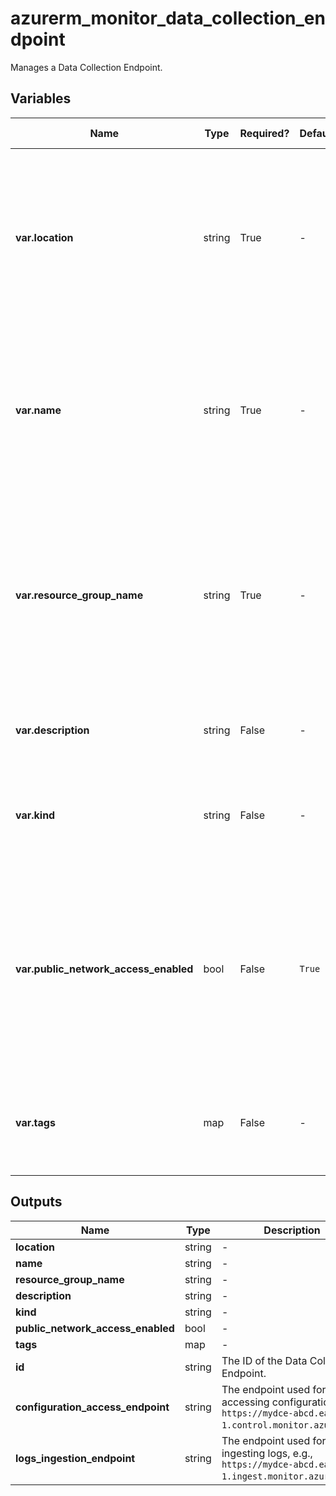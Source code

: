 # azurerm_monitor_data_collection_endpoint

Manages a Data Collection Endpoint.

## Variables

| Name | Type | Required? | Default  | possible values | Description |
| ---- | ---- | --------- | -------- | ----------- | ----------- |
| **var.location** | string | True | -  |  -  | The Azure Region where the Data Collection Endpoint should exist. Changing this forces a new Data Collection Endpoint to be created. | 
| **var.name** | string | True | -  |  -  | The name which should be used for this Data Collection Endpoint. Changing this forces a new Data Collection Endpoint to be created. | 
| **var.resource_group_name** | string | True | -  |  -  | The name of the Resource Group where the Data Collection Endpoint should exist. Changing this forces a new Data Collection Endpoint to be created. | 
| **var.description** | string | False | -  |  -  | Specifies a description for the Data Collection Endpoint. | 
| **var.kind** | string | False | -  |  `Linux`, `Windows`  | The kind of the Data Collection Endpoint. Possible values are `Linux` and `Windows`. | 
| **var.public_network_access_enabled** | bool | False | `True`  |  `true`, `false`  | Whether network access from public internet to the Data Collection Endpoint are allowed. Possible values are `true` and `false`. Default to `true`. | 
| **var.tags** | map | False | -  |  -  | A mapping of tags which should be assigned to the Data Collection Endpoint. | 



## Outputs

| Name | Type | Description |
| ---- | ---- | --------- | 
| **location** | string  | - | 
| **name** | string  | - | 
| **resource_group_name** | string  | - | 
| **description** | string  | - | 
| **kind** | string  | - | 
| **public_network_access_enabled** | bool  | - | 
| **tags** | map  | - | 
| **id** | string  | The ID of the Data Collection Endpoint. | 
| **configuration_access_endpoint** | string  | The endpoint used for accessing configuration, e.g., `https://mydce-abcd.eastus-1.control.monitor.azure.com`. | 
| **logs_ingestion_endpoint** | string  | The endpoint used for ingesting logs, e.g., `https://mydce-abcd.eastus-1.ingest.monitor.azure.com`. | 